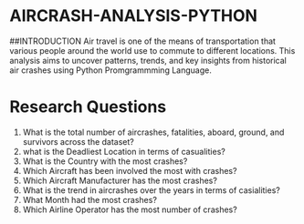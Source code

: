 # AIRCRASH-ANALYSIS-PYTHON
##INTRODUCTION
Air travel is one of the means of transportation that various people around the world use to commute to different locations. This analysis aims to uncover patterns, trends, and key insights from historical air crashes using Python Promgrammming Language.

# Research Questions
1. What is the total number of aircrashes, fatalities, aboard, ground, and survivors across the dataset?
2. what is the Deadliest Location in terms of casualities?
3. What is the Country with the most crashes?
4. Which Aircraft has been involved the most with crashes?
5. Which Aircraft Manufacturer has the most crashes?
6. What is the trend in aircrashes over the years in terms of casialities?
7. What Month had the most crashes?
8. Which Airline Operator has the most number of crashes?
